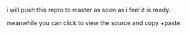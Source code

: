 i will push this repro to master as soon as i feel it is ready. 

meanwhile you can click to view the source and copy +paste.
